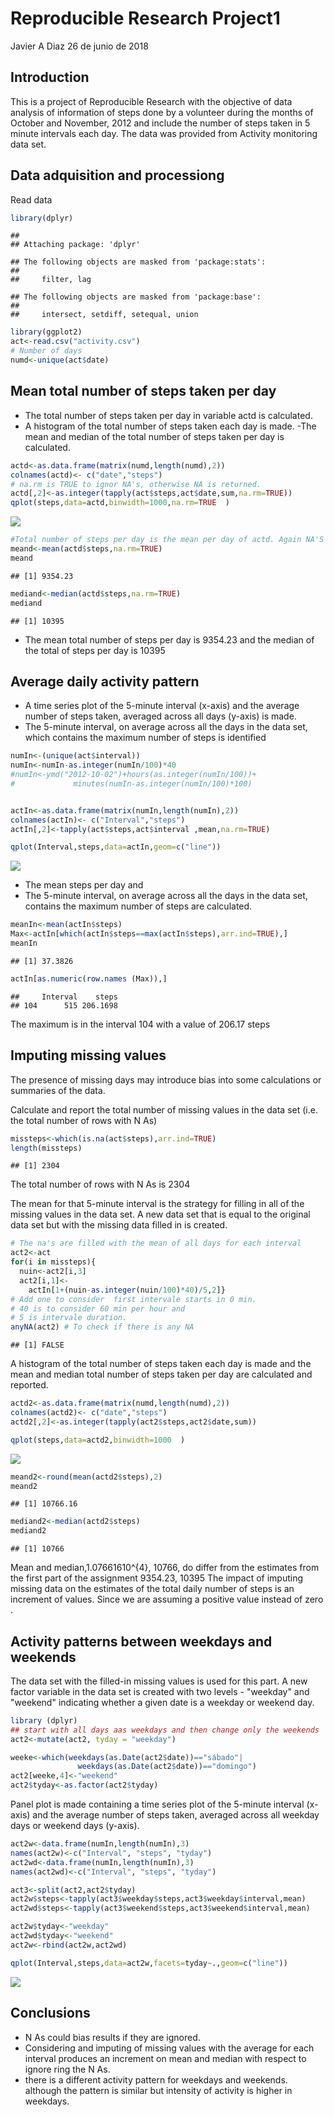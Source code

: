 Reproducible Research Project1
================
Javier A Diaz
26 de junio de 2018

Introduction
------------

This is a project of Reproducible Research with the objective of data analysis of information of steps done by a volunteer during the months of October and November, 2012 and include the number of steps taken in 5 minute intervals each day. The data was provided from Activity monitoring data set.

Data adquisition and processiong
--------------------------------

Read data

``` r
library(dplyr)
```

    ## 
    ## Attaching package: 'dplyr'

    ## The following objects are masked from 'package:stats':
    ## 
    ##     filter, lag

    ## The following objects are masked from 'package:base':
    ## 
    ##     intersect, setdiff, setequal, union

``` r
library(ggplot2)
act<-read.csv("activity.csv")
# Number of days
numd<-unique(act$date)
```

Mean total number of steps taken per day
----------------------------------------

-   The total number of steps taken per day in variable actd is calculated.
-   A histogram of the total number of steps taken each day is made.
    -The mean and median of the total number of steps taken per day is calculated.

``` r
actd<-as.data.frame(matrix(numd,length(numd),2))
colnames(actd)<- c("date","steps")
# na.rm is TRUE to ignor NA's, otherwise NA is returned. 
actd[,2]<-as.integer(tapply(act$steps,act$date,sum,na.rm=TRUE))
qplot(steps,data=actd,binwidth=1000,na.rm=TRUE  )
```

![](RRProjAssig1_files/figure-markdown_github/Histogram%20steps%20per%20day-1.png)

``` r
#Total number of steps per day is the mean per day of actd. Again NA'S are ignored
meand<-mean(actd$steps,na.rm=TRUE)
meand
```

    ## [1] 9354.23

``` r
mediand<-median(actd$steps,na.rm=TRUE)
mediand
```

    ## [1] 10395

-   The mean total number of steps per day is 9354.23 and the median of the total of steps per day is 10395

Average daily activity pattern
------------------------------

-   A time series plot of the 5-minute interval (x-axis) and the average number of steps taken, averaged across all days (y-axis) is made.
-   The 5-minute interval, on average across all the days in the data set, which contains the maximum number of steps is identified

``` r
numIn<-(unique(act$interval))
numIn<-numIn-as.integer(numIn/100)*40
#numIn<-ymd("2012-10-02")+hours(as.integer(numIn/100))+
#             minutes(numIn-as.integer(numIn/100)*100)


actIn<-as.data.frame(matrix(numIn,length(numIn),2))
colnames(actIn)<- c("Interval","steps")
actIn[,2]<-tapply(act$steps,act$interval ,mean,na.rm=TRUE)

qplot(Interval,steps,data=actIn,geom=c("line"))
```

![](RRProjAssig1_files/figure-markdown_github/Steps%20during%20the%20day-1.png)

-   The mean steps per day and
-   The 5-minute interval, on average across all the days in the data set, contains the maximum number of steps are calculated.

``` r
meanIn<-mean(actIn$steps)
Max<-actIn[which(actIn$steps==max(actIn$steps),arr.ind=TRUE),]
meanIn
```

    ## [1] 37.3826

``` r
actIn[as.numeric(row.names (Max)),]
```

    ##     Interval    steps
    ## 104      515 206.1698

The maximum is in the interval 104 with a value of 206.17 steps

Imputing missing values
-----------------------

The presence of missing days may introduce bias into some calculations or summaries of the data.

Calculate and report the total number of missing values in the data set (i.e. the total number of rows with N As)

``` r
missteps<-which(is.na(act$steps),arr.ind=TRUE)
length(missteps)
```

    ## [1] 2304

The total number of rows with N As is 2304

The mean for that 5-minute interval is the strategy for filling in all of the missing values in the data set. A new data set that is equal to the original data set but with the missing data filled in is created.

``` r
# The na's are filled with the mean of all days for each interval 
act2<-act
for(i in missteps){
  nuin<-act2[i,3]
  act2[i,1]<-
    actIn[1+(nuin-as.integer(nuin/100)*40)/5,2]}
# Add one to consider  first intervale starts in 0 min.
# 40 is to consider 60 min per hour and 
# 5 is intervale duration.
anyNA(act2) # To check if there is any NA
```

    ## [1] FALSE

A histogram of the total number of steps taken each day is made and the mean and median total number of steps taken per day are calculated and reported.

``` r
actd2<-as.data.frame(matrix(numd,length(numd),2))
colnames(actd2)<- c("date","steps")
actd2[,2]<-as.integer(tapply(act2$steps,act2$date,sum))

qplot(steps,data=actd2,binwidth=1000  )
```

![](RRProjAssig1_files/figure-markdown_github/Histogram%20NAs%20filled-1.png)

``` r
meand2<-round(mean(actd2$steps),2)
meand2
```

    ## [1] 10766.16

``` r
mediand2<-median(actd2$steps)
mediand2
```

    ## [1] 10766

Mean and median,1.07661610^{4}, 10766, do differ from the estimates from the first part of the assignment 9354.23, 10395
The impact of imputing missing data on the estimates of the total daily number of steps is an increment of values. Since we are assuming a positive value instead of zero .

Activity patterns between weekdays and weekends
-----------------------------------------------

The data set with the filled-in missing values is used for this part. A new factor variable in the data set is created with two levels - "weekday" and "weekend" indicating whether a given date is a weekday or weekend day.

``` r
library (dplyr)
## start with all days aas weekdays and then change only the weekends
act2<-mutate(act2, tyday = "weekday")

weeke<-which(weekdays(as.Date(act2$date))=="sábado"|
               weekdays(as.Date(act2$date))=="domingo")
act2[weeke,4]<-"weekend"
act2$tyday<-as.factor(act2$tyday)
```

Panel plot is made containing a time series plot of the 5-minute interval (x-axis) and the average number of steps taken, averaged across all weekday days or weekend days (y-axis).

``` r
act2w<-data.frame(numIn,length(numIn),3)
names(act2w)<-c("Interval", "steps", "tyday")
act2wd<-data.frame(numIn,length(numIn),3)
names(act2wd)<-c("Interval", "steps", "tyday")

act3<-split(act2,act2$tyday)
act2w$steps<-tapply(act3$weekday$steps,act3$weekday$interval,mean)
act2wd$steps<-tapply(act3$weekend$steps,act3$weekend$interval,mean)

act2w$tyday<-"weekday"
act2wd$tyday<-"weekend"
act2w<-rbind(act2w,act2wd)

qplot(Interval,steps,data=act2w,facets=tyday~.,geom=c("line"))
```

![](RRProjAssig1_files/figure-markdown_github/unnamed-chunk-5-1.png)

Conclusions
-----------

-   N As could bias results if they are ignored.
-   Considering and imputing of missing values with the average for each interval produces an increment on mean and median with respect to ignore ring the N As.
-   there is a different activity pattern for weekdays and weekends. although the pattern is similar but intensity of activity is higher in weekdays.

